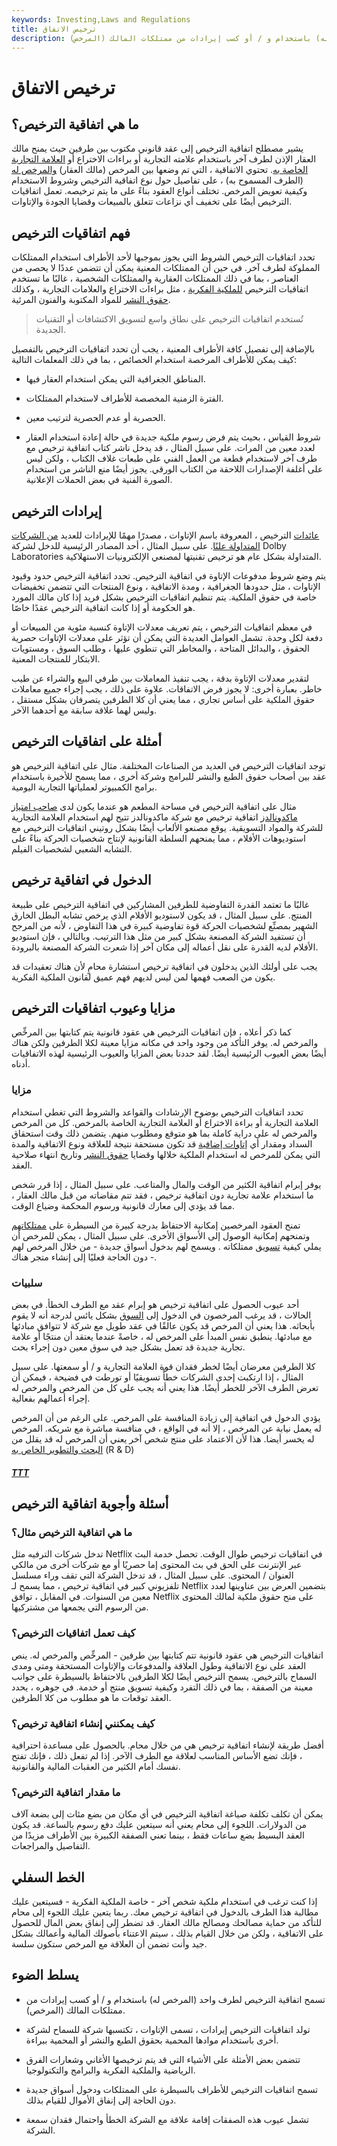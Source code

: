 ```yaml
---
keywords: Investing,Laws and Regulations
title: ترخيص الاتفاق
description: اتفاقية الترخيص هي عقد يسمح لطرف واحد (المرخص له) باستخدام و / أو كسب إيرادات من ممتلكات المالك (المرخص).
---
```


# ترخيص الاتفاق
## ما هي اتفاقية الترخيص؟

يشير مصطلح اتفاقية الترخيص إلى عقد قانوني مكتوب بين طرفين حيث يمنح مالك العقار الإذن لطرف آخر باستخدام علامته التجارية أو براءات الاختراع أو [العلامة التجارية الخاصة به](/trademark). تحتوي الاتفاقية ، التي تم وضعها بين المرخص (مالك العقار) [والمرخص له](/licensee) (الطرف المسموح به) ، على تفاصيل حول نوع اتفاقية الترخيص وشروط الاستخدام وكيفية تعويض المرخص. تختلف أنواع العقود بناءً على ما يتم ترخيصه. تعمل اتفاقيات الترخيص أيضًا على تخفيف أي نزاعات تتعلق بالمبيعات وقضايا الجودة والإتاوات.

## فهم اتفاقيات الترخيص

تحدد اتفاقيات الترخيص الشروط التي يجوز بموجبها لأحد الأطراف استخدام الممتلكات المملوكة لطرف آخر. في حين أن الممتلكات المعنية يمكن أن تتضمن عددًا لا يحصى من العناصر ، بما في ذلك الممتلكات العقارية والممتلكات الشخصية ، غالبًا ما تستخدم اتفاقيات الترخيص [للملكية الفكرية](/intellectualproperty) ، مثل براءات الاختراع والعلامات التجارية ، وكذلك [حقوق النشر](/copyright) للمواد المكتوبة والفنون المرئية.

> تُستخدم اتفاقيات الترخيص على نطاق واسع لتسويق الاكتشافات أو التقنيات الجديدة.

>

بالإضافة إلى تفصيل كافة الأطراف المعنية ، يجب أن تحدد اتفاقيات الترخيص بالتفصيل كيف يمكن للأطراف المرخصة استخدام الخصائص ، بما في ذلك المعلمات التالية:

- المناطق الجغرافية التي يمكن استخدام العقار فيها.

- الفترة الزمنية المخصصة للأطراف لاستخدام الممتلكات.

- الحصرية أو عدم الحصرية لترتيب معين.

- شروط القياس ، بحيث يتم فرض رسوم ملكية جديدة في حالة إعادة استخدام العقار لعدد معين من المرات. على سبيل المثال ، قد يدخل ناشر كتاب اتفاقية ترخيص مع طرف آخر لاستخدام قطعة من العمل الفني على طبعات غلاف الكتاب ، ولكن ليس على أغلفة الإصدارات اللاحقة من الكتاب الورقي. يجوز أيضًا منع الناشر من استخدام الصورة الفنية في بعض الحملات الإعلانية.

## إيرادات الترخيص

[عائدات](/revenue) الترخيص ، المعروفة باسم الإتاوات ، مصدرًا مهمًا للإيرادات للعديد [من الشركات المتداولة علنًا](/publiccompany). على سبيل المثال ، أحد المصادر الرئيسية للدخل لشركة Dolby Laboratories المتداولة بشكل عام هو ترخيص تقنيتها لمصنعي الإلكترونيات الاستهلاكية.

يتم وضع شروط مدفوعات الإتاوة في اتفاقية الترخيص. تحدد اتفاقية الترخيص حدود وقيود الإتاوات ، مثل حدودها الجغرافية ، ومدة الاتفاقية ، ونوع المنتجات التي تتضمن تخفيضات خاصة في حقوق الملكية. يتم تنظيم اتفاقيات الترخيص بشكل فريد إذا كان مالك المورد هو الحكومة أو إذا كانت اتفاقية الترخيص عقدًا خاصًا.

في معظم اتفاقيات الترخيص ، يتم تعريف معدلات الإتاوة كنسبة مئوية من المبيعات أو دفعة لكل وحدة. تشمل العوامل العديدة التي يمكن أن تؤثر على معدلات الإتاوات حصرية الحقوق ، والبدائل المتاحة ، والمخاطر التي تنطوي عليها ، وطلب السوق ، ومستويات الابتكار للمنتجات المعنية.

لتقدير معدلات الإتاوة بدقة ، يجب تنفيذ المعاملات بين طرفي البيع والشراء عن طيب خاطر. بعبارة أخرى: لا يجوز فرض الاتفاقات. علاوة على ذلك ، يجب إجراء جميع معاملات حقوق الملكية على أساس تجاري ، مما يعني أن كلا الطرفين يتصرفان بشكل مستقل ، وليس لهما علاقة سابقة مع أحدهما الآخر.

## أمثلة على اتفاقيات الترخيص

توجد اتفاقيات الترخيص في العديد من الصناعات المختلفة. مثال على اتفاقية الترخيص هو عقد بين أصحاب حقوق الطبع والنشر للبرامج وشركة أخرى ، مما يسمح للأخيرة باستخدام برامج الكمبيوتر لعملياتها التجارية اليومية.

مثال على اتفاقية الترخيص في مساحة المطعم هو عندما يكون لدى [صاحب امتياز ماكدونالدز](/franchisee) اتفاقية ترخيص مع شركة ماكدونالدز تتيح لهم استخدام العلامة التجارية للشركة والمواد التسويقية. يوقع مصنعو الألعاب أيضًا بشكل روتيني اتفاقيات الترخيص مع استوديوهات الأفلام ، مما يمنحهم السلطة القانونية لإنتاج شخصيات الحركة بناءً على التشابه الشعبي لشخصيات الفيلم.

## الدخول في اتفاقية ترخيص

غالبًا ما تعتمد القدرة التفاوضية للطرفين المشاركين في اتفاقية الترخيص على طبيعة المنتج. على سبيل المثال ، قد يكون لاستوديو الأفلام الذي يرخص تشابه البطل الخارق الشهير بمصنِّع لشخصيات الحركة قوة تفاوضية كبيرة في هذا التفاوض ، لأنه من المرجح أن تستفيد الشركة المصنعة بشكل كبير من مثل هذا الترتيب. وبالتالي ، فإن استوديو الأفلام لديه القدرة على نقل أعماله إلى مكان آخر إذا شعرت الشركة المصنعة بالبرودة.

يجب على أولئك الذين يدخلون في اتفاقية ترخيص استشارة محامٍ لأن هناك تعقيدات قد يكون من الصعب فهمها لمن ليس لديهم فهم عميق لقانون الملكية الفكرية.

## مزايا وعيوب اتفاقيات الترخيص

كما ذكر أعلاه ، فإن اتفاقيات الترخيص هي عقود قانونية يتم كتابتها بين المرخِّص والمرخص له. يوفر التأكد من وجود واحد في مكانه مزايا معينة لكلا الطرفين ولكن هناك أيضًا بعض العيوب الرئيسية أيضًا. لقد حددنا بعض المزايا والعيوب الرئيسية لهذه الاتفاقيات أدناه.

### مزايا

تحدد اتفاقيات الترخيص بوضوح الإرشادات والقواعد والشروط التي تغطي استخدام العلامة التجارية أو براءة الاختراع أو العلامة التجارية الخاصة بالمرخص. كل من المرخص والمرخص له على دراية كاملة بما هو متوقع ومطلوب منهم. يتضمن ذلك وقت استحقاق السداد ومقدار أي [إتاوات إضافية](/royalty) قد تكون مستحقة نتيجة للعلاقة ونوع الاتفاقية والمدة التي يمكن للمرخص له استخدام الملكية خلالها وقضايا [حقوق النشر](/copyright) وتاريخ انتهاء صلاحية العقد.

يوفر إبرام اتفاقية الكثير من الوقت والمال والمتاعب. على سبيل المثال ، إذا قرر شخص ما استخدام علامة تجارية دون اتفاقية ترخيص ، فقد تتم مقاضاته من قبل مالك العقار ، مما قد يؤدي إلى معارك قانونية ورسوم المحكمة وضياع الوقت.

تمنح العقود المرخصين إمكانية الاحتفاظ بدرجة كبيرة من السيطرة على [ممتلكاتهم](/property) وتمنحهم إمكانية الوصول إلى الأسواق الأخرى. على سبيل المثال ، يمكن للمرخص أن يملي كيفية [تسويق](/marketing) ممتلكاته . ويسمح لهم بدخول أسواق جديدة - من خلال المرخص لهم - دون الحاجة فعليًا إلى إنشاء متجر هناك.

### سلبيات

أحد عيوب الحصول على اتفاقية ترخيص هو إبرام عقد مع الطرف الخطأ. في بعض الحالات ، قد يرغب المرخصون في الدخول إلى [السوق](/market) بشكل يائس لدرجة أنه لا يقوم بأبحاثه. هذا يعني أن المرخص قد يكون عالقًا في عقد طويل مع شركة لا تتوافق مبادئها مع مبادئها. ينطبق نفس المبدأ على المرخص له ، خاصةً عندما يعتقد أن منتجًا أو علامة تجارية جديدة قد تعمل بشكل جيد في سوق معين دون إجراء بحث.

كلا الطرفين معرضان أيضًا لخطر فقدان قوة العلامة التجارية و / أو سمعتها. على سبيل المثال ، إذا ارتكبت إحدى الشركات خطأً تسويقيًا أو تورطت في فضيحة ، فيمكن أن تعرض الطرف الآخر للخطر أيضًا. هذا يعني أنه يجب على كل من المرخص والمرخص له إجراء أعمالهم بفعالية.

يؤدي الدخول في اتفاقية إلى زيادة المنافسة على المرخص. على الرغم من أن المرخص له يعمل نيابة عن المرخص ، إلا أنه في الواقع ، في منافسة مباشرة مع شريكه. المرخص له يخسر أيضا. هذا لأن الاعتماد على منتج شخص آخر يعني أن المرخص له قد يقلل من [البحث والتطوير الخاص به](/randd) (R & D)

<h5> <a href=""> TTT </a> </h5>

## أسئلة وأجوبة اتفاقية الترخيص

### ما هي اتفاقية الترخيص مثال؟

تدخل شركات الترفيه مثل Netflix في اتفاقيات ترخيص طوال الوقت. تحصل خدمة البث عبر الإنترنت على الحق في بث المحتوى إما حصريًا أو مع شركات أخرى من مالكي العنوان / المحتوى. على سبيل المثال ، قد تدخل الشركة التي تقف وراء مسلسل تلفزيوني كبير في اتفاقية ترخيص ، مما يسمح لـ Netflix بتضمين العرض بين عناوينها لعدد معين من السنوات. في المقابل ، توافق Netflix على منح حقوق ملكية لمالك المحتوى من الرسوم التي يجمعها من مشتركيها.

### كيف تعمل اتفاقيات الترخيص؟

اتفاقيات الترخيص هي عقود قانونية تتم كتابتها بين طرفين - المرخِّص والمرخص له. ينص العقد على نوع الاتفاقية وطول العلاقة والمدفوعات والإتاوات المستحقة ومتى ومدى السماح بالترخيص. يسمح الترخيص أيضًا لكلا الطرفين بالاحتفاظ بالسيطرة على جوانب معينة من الصفقة ، بما في ذلك التفرد وكيفية تسويق منتج أو خدمة. في جوهره ، يحدد العقد توقعات ما هو مطلوب من كلا الطرفين.

### كيف يمكنني إنشاء اتفاقية ترخيص؟

أفضل طريقة لإنشاء اتفاقية ترخيص هي من خلال محام. بالحصول على مساعدة احترافية ، فإنك تضع الأساس المناسب لعلاقة مع الطرف الآخر. إذا لم تفعل ذلك ، فإنك تفتح نفسك أمام الكثير من العقبات المالية والقانونية.

### ما مقدار اتفاقية الترخيص؟

يمكن أن تكلف تكلفة صياغة اتفاقية الترخيص في أي مكان من بضع مئات إلى بضعة آلاف من الدولارات. اللجوء إلى محام يعني أنه سيتعين عليك دفع رسوم بالساعة. قد يكون العقد البسيط بضع ساعات فقط ، بينما تعني الصفقة الكبيرة بين الأطراف مزيدًا من التفاصيل والمراجعات.

## الخط السفلي

إذا كنت ترغب في استخدام ملكية شخص آخر - خاصة الملكية الفكرية - فسيتعين عليك مطالبة هذا الطرف بالدخول في اتفاقية ترخيص معك. ربما يتعين عليك اللجوء إلى محام للتأكد من حماية مصالحك ومصالح مالك العقار. قد تضطر إلى إنفاق بعض المال للحصول على الاتفاقية ، ولكن من خلال القيام بذلك ، سيتم الاعتناء بأصولك المالية وأعمالك بشكل جيد وأنت تضمن أن العلاقة مع المرخص ستكون سلسة.

## يسلط الضوء

- تسمح اتفاقية الترخيص لطرف واحد (المرخص له) باستخدام و / أو كسب إيرادات من ممتلكات المالك (المرخص).

- تولد اتفاقيات الترخيص إيرادات ، تسمى الإتاوات ، تكتسبها شركة للسماح لشركة أخرى باستخدام موادها المحمية بحقوق الطبع والنشر أو المحمية ببراءة.

- تتضمن بعض الأمثلة على الأشياء التي قد يتم ترخيصها الأغاني وشعارات الفرق الرياضية والملكية الفكرية والبرامج والتكنولوجيا.

- تسمح اتفاقيات الترخيص للأطراف بالسيطرة على الممتلكات ودخول أسواق جديدة دون الحاجة إلى إنفاق الأموال للقيام بذلك.

- تشمل عيوب هذه الصفقات إقامة علاقة مع الشركة الخطأ واحتمال فقدان سمعة الشركة.

